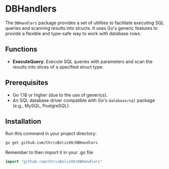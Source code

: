 # DBHandlers

The `DBHandlers` package provides a set of utilities to facilitate executing SQL queries and scanning results into structs. It uses Go's generic features to provide a flexible and type-safe way to work with database rows.

## Functions

- **ExecuteQuery**: Execute SQL queries with parameters and scan the results into slices of a specified struct type.

## Prerequisites

- Go 1.18 or higher (due to the use of generics).
- An SQL database driver compatible with Go's `database/sql` package (e.g., MySQL, PostgreSQL).

## Installation

Run this command in your project directory:

```sh
go get github.com/ChrisBolis99/DBHandlers
```

Remember to then import it in your .go file

```go
import "github.com/ChrisBolis99/DBHandlers"
